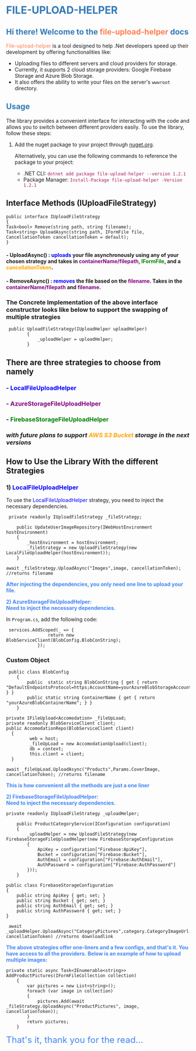 # <span style="color:#337ab7;">FILE-UPLOAD-HELPER</span>

## <span style="color:#337ab7;">Hi there! Welcome to the <span style="color:#ff7f50;">file-upload-helper</span> docs</span>

<span style="color:#ff7f50;">File-upload-helper</span> is a tool designed to help .Net developers speed up their development by offering functionalities like:

- Uploading files to different servers and cloud providers for storage.
- Currently, it supports 2 cloud storage providers: Google Firebase Storage and Azure Blob Storage.
- It also offers the ability to write your files on the server's `wwwroot` directory.

## <span style="color:#337ab7;">Usage</span>

The library provides a convenient interface for interacting with the code and allows you to switch between different providers easily. To use the library, follow these steps:

1. Add the nuget package to your project through [nuget.org](https://www.nuget.org/packages/file-upload-helper).

   Alternatively, you can use the following commands to reference the package to your project:

    - .NET CLI: <span style="color:#a71d5d;">`dotnet add package file-upload-helper --version 1.2.1`</span>
    - Package Manager: <span style="color:#a71d5d;">`Install-Package file-upload-helper -Version 1.2.1`</span>


## Interface Methods (IUploadFileStrategy)
```
public interface IUploadFileStrategy
{
Task<bool> Remove(string path, string filename);
Task<string> UploadAsync(string path, IFormFile file, CancellationToken cancellationToken = default);
}
```

#### - UploadAsync() : <span style="color: blue;">uploads</span> your file asynchronously using any of your chosen strategy and takes in <span style="color: purple;">containerName/filepath</span>, <span style="color: green;">IFormFile</span>, and a <span style="color: orange;">cancellationToken</span>.
#### - RemoveAsync() : <span style="color: blue;">removes</span> the file based on the <span style="color: purple;">filename</span>. Takes in the <span style="color: purple;">containerName/filepath</span> and <span style="color: purple;">filename</span>.

### The Concrete Implementation of the above interface constructor looks like below to support the swapping of multiple strategies
```
 public UploadFileStrategy(IUploadHelper uploadHelper)
        {
            _uploadHelper = uploadHelper;
        }
```
## There are three strategies to choose from namely
### - <span style="color: blue;">LocalFileUploadHelper</span>
### - <span style="color: purple;">AzureStorageFileUploadHelper</span>
### - <span style="color: green;">FirebaseStorageFileUploadHelper</span>

### _with future plans to support <span style="color: orange;">AWS S3 Bucket</span> storage in the next versions_


## How to Use the Library With the different Strategies

### 1) <span style="color: blue;">LocalFileUploadHelper</span>

To use the <span style="color: blue;">LocalFileUploadHelper</span> strategy, you need to inject the necessary dependencies.

```
 private readonly IUploadFileStrategy _fileStrategy;

    public UpdateUserImageRepository(IWebHostEnvironment hostEnvironment)
    {
        _hostEnvironment = hostEnvironment;
        _fileStrategy = new UploadFileStrategy(new LocalFileUploadHelper(hostEnvironment));
    }
```

```
await _fileStrategy.UploadAsync("Images",image, cancellationToken); //returns filename
```
<span style="color: #4285F4; font-weight: bold;">After injecting the dependencies, you only need one line to upload your file.</span>

<span style="color: #4285F4; font-weight: bold;">2) AzureStorageFileUploadHelper:</span>  
<span style="color: #4285F4; font-weight: bold;">Need to inject the necessary dependencies.</span>

In `Program.cs`, add the following code:


```
 services.AddScoped(_ => {
                return new BlobServiceClient(BlobConfig.BlobConString);
            });
```


### Custom Object 
```
 public class BlobConfig
    {
        public  static string BlobConString { get { return "DefaultEndpointsProtocol=https;AccountName=yourAzureBlobStorageAccountName;AccountKey=yourApiKey"; } }
        public static string ContainerName { get { return "yourAzureBlobContainerName"; } }
    }
```

```
private IFileUpload<Accomodation> _fileUpLoad;
private readonly BlobServiceClient client;
public AccomodationRepo(BlobServiceClient client)
  {
         web = host;
         _fileUpLoad = new AccomodationUpload(client);
         db = context;
         this.client = client;
  }

```

```
await _fileUpLoad.UploadAsync("Products",Params.CoverImage, cancellationToken); //returns filename
```
<span style="color: #4285F4; font-weight: bold;">This is how convenient all the methods are just a one liner</span>

<span style="color: #4285F4; font-weight: bold;">2) FirebaseStorageFileUploadHelper:</span>  
<span style="color: #4285F4; font-weight: bold;">Need to inject the necessary dependencies.</span>

```
private readonly IUploadFileStrategy _uploadHelper;

    public ProductCategoryService(IConfiguration configuration)
    {
        _uploadHelper = new UploadFileStrategy(new FirebaseStorageFileUploadHelper(new FirebaseStorageConfiguration
        {
            ApiKey = configuration["Firebase:ApiKey"],
            Bucket = configuration["Firebase:Bucket"],
            AuthEmail = configuration["Firebase:AuthEmail"],
            AuthPassword = configuration["Firebase:AuthPassword"]
        }));
    }
```

```
public class FirebaseStorageConfiguration
{
    public string ApiKey { get; set; }
    public string Bucket { get; set; }
    public string AuthEmail { get; set; }
    public string AuthPassword { get; set; }
}
```
```
 await _uploadHelper.UploadAsync("CategoryPictures",category.CategoryImageUrl, cancellationToken) //returns downloadlink
```

<span style="color: #4285F4; font-weight: bold;">The above strategies offer one-liners and a few configs, and that's it. You have access to all the providers.</span>
<span style="color: #4285F4; font-weight: bold;">Below is an example of how to upload multiple images:</span>


```
private static async Task<IEnumerable<string>> AddProductPictures(IFormFileCollection collection)
    {
        var pictures = new List<string>();
        foreach (var image in collection)
        {
            pictures.Add(await _fileStrategy.UploadAsync("ProductPictures", image, cancellationToken));
        }
        return pictures;
    }
```

<span style="color: #4285F4; font-size: 24px;">That's it, thank you for the read...</span>
